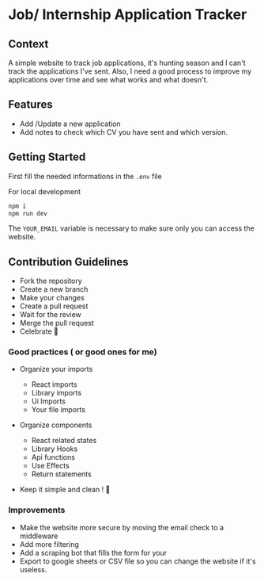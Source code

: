 # Job/ Internship Application Tracker

## Context

A simple website to track job applications, it's hunting season and I can't track the applications I've sent. Also, I need a good process to improve my applications over time and see what works and what doesn't.

## Features

- Add /Update a new application
- Add notes to check which CV you have sent and which version.

## Getting Started

First fill the needed informations in the `.env` file

For local development

```bash
npm i
npm run dev
```

The `YOUR_EMAIL` variable is necessary to make sure only you can access the website.

## Contribution Guidelines

- Fork the repository
- Create a new branch
- Make your changes
- Create a pull request
- Wait for the review
- Merge the pull request
- Celebrate 🎉

### Good practices ( or good ones for me)

- Organize your imports

  - React imports
  - Library imports
  - Ui Imports
  - Your file imports

- Organize components

  - React related states
  - Library Hooks
  - Api functions
  - Use Effects
  - Return statements

- Keep it simple and clean ! 🙋

### Improvements

- Make the website more secure by moving the email check to a middleware
- Add more filtering
- Add a scraping bot that fills the form for your
- Export to google sheets or CSV file so you can change the website if it's useless.
